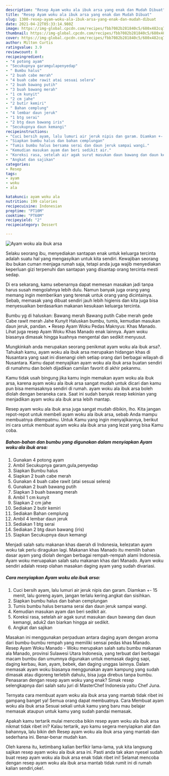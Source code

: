 ```yaml
---
description: "Resep Ayam woku ala ibuk arsa yang enak dan Mudah Dibuat"
title: "Resep Ayam woku ala ibuk arsa yang enak dan Mudah Dibuat"
slug: 1300-resep-ayam-woku-ala-ibuk-arsa-yang-enak-dan-mudah-dibuat
date: 2021-04-22T05:33:14.980Z
image: https://img-global.cpcdn.com/recipes/fbb7082b281840c5/680x482cq70/ayam-woku-ala-ibuk-arsa-foto-resep-utama.jpg
thumbnail: https://img-global.cpcdn.com/recipes/fbb7082b281840c5/680x482cq70/ayam-woku-ala-ibuk-arsa-foto-resep-utama.jpg
cover: https://img-global.cpcdn.com/recipes/fbb7082b281840c5/680x482cq70/ayam-woku-ala-ibuk-arsa-foto-resep-utama.jpg
author: Milton Curtis
ratingvalue: 3.9
reviewcount: 8
recipeingredient:
- "4 potong ayam"
- "Secukupnya garamgulapenyedap"
- " Bumbu halus"
- "2 buah cabe merah"
- "4 buah cabe rawit atai sesuai selera"
- "2 buah bawang putih"
- "3 buah bawang merah"
- "1 cm kunyit"
- "2 cm jahe"
- "2 butir kemiri"
- " Bahan cemplung"
- "4 lembar daun jeruk"
- "1 btg serai"
- "2 btg daun bawang iris"
- "Secukupnya daun kemangi"
recipeinstructions:
- "Cuci bersih ayam, lalu lumuri air jeruk nipis dan garam. Diamkan +- 15 menit, lalu goreng ayam, jangan terlalu kering.angkat dan sisihkan."
- "Siapkan bumbu halus dan bahan cemplungan"
- "Tumis bumbu halus bersama serai dan daun jeruk sampai wangi."
- "Kemudian masukan ayam dan beri sedikit air."
- "Koreksi rasa, setelah air agak surut masukan daun bawang dan daun kemangi, aduk2 dan biarkan hingga air sedikit."
- "Angkat dan sajikan"
categories:
- Resep
tags:
- ayam
- woku
- ala

katakunci: ayam woku ala 
nutrition: 199 calories
recipecuisine: Indonesian
preptime: "PT10M"
cooktime: "PT60M"
recipeyield: "2"
recipecategory: Dessert

---
```



![Ayam woku ala ibuk arsa](https://img-global.cpcdn.com/recipes/fbb7082b281840c5/680x482cq70/ayam-woku-ala-ibuk-arsa-foto-resep-utama.jpg)

Selaku seorang ibu, menyediakan santapan enak untuk keluarga tercinta adalah suatu hal yang mengasyikan untuk kita sendiri. Kewajiban seorang ibu bukan cuman menjaga rumah saja, tetapi anda juga wajib menyediakan keperluan gizi terpenuhi dan santapan yang disantap orang tercinta mesti sedap.

Di era  sekarang, kamu sebenarnya dapat memesan masakan jadi tanpa harus susah mengolahnya lebih dulu. Namun banyak juga orang yang memang ingin memberikan yang terenak untuk orang yang dicintainya. Sebab, memasak yang dibuat sendiri jauh lebih higienis dan kita juga bisa menyesuaikan berdasarkan makanan kesukaan keluarga tercinta. 

Bumbu yg di haluskan: Bawang merah Bawang putih Cabe merah gede Cabe rawit merah Jahe Kunyit Haluskan bumbu, tumis, kemudian masukan daun jeruk, pandan. • Resep Ayam Woku Pedas Maknyus: Khas Manado. Lihat juga resep Ayam Woku Khas Manado enak lainnya. Ayam woku biasanya dimasak hingga kuahnya mengental dan sedikit menyusut.

Mungkinkah anda merupakan seorang penikmat ayam woku ala ibuk arsa?. Tahukah kamu, ayam woku ala ibuk arsa merupakan hidangan khas di Nusantara yang saat ini disenangi oleh setiap orang dari berbagai wilayah di Nusantara. Kamu dapat menyajikan ayam woku ala ibuk arsa buatan sendiri di rumahmu dan boleh dijadikan camilan favorit di akhir pekanmu.

Kamu tidak usah bingung jika kamu ingin memakan ayam woku ala ibuk arsa, karena ayam woku ala ibuk arsa sangat mudah untuk dicari dan kamu pun bisa memasaknya sendiri di rumah. ayam woku ala ibuk arsa boleh diolah dengan beraneka cara. Saat ini sudah banyak resep kekinian yang menjadikan ayam woku ala ibuk arsa lebih mantap.

Resep ayam woku ala ibuk arsa juga sangat mudah dibikin, lho. Kita jangan repot-repot untuk membeli ayam woku ala ibuk arsa, sebab Anda mampu membuatnya ditempatmu. Untuk Kamu yang ingin menyajikannya, berikut ini cara untuk membuat ayam woku ala ibuk arsa yang lezat yang bisa Kamu coba.

<!--inarticleads1-->

##### Bahan-bahan dan bumbu yang digunakan dalam menyiapkan Ayam woku ala ibuk arsa:

1. Gunakan 4 potong ayam
1. Ambil Secukupnya garam,gula,penyedap
1. Siapkan  Bumbu halus
1. Siapkan 2 buah cabe merah
1. Gunakan 4 buah cabe rawit (atai sesuai selera)
1. Gunakan 2 buah bawang putih
1. Siapkan 3 buah bawang merah
1. Ambil 1 cm kunyit
1. Siapkan 2 cm jahe
1. Sediakan 2 butir kemiri
1. Sediakan  Bahan cemplung
1. Ambil 4 lembar daun jeruk
1. Sediakan 1 btg serai
1. Sediakan 2 btg daun bawang (iris)
1. Siapkan Secukupnya daun kemangi


Menjadi salah satu makanan khas daerah di Indonesia, kelezatan ayam woku tak perlu diragukan lagi. Makanan khas Manado itu memilih bahan dasar ayam yang diolah dengan berbagai rempah-rempah alami Indonesia. Ayam woku meruapakan salah satu makanan khas dari Manado. Ayam woku sendiri adalah resep olahan masakan daging ayam yang sudah divariasi. 

<!--inarticleads2-->

##### Cara menyiapkan Ayam woku ala ibuk arsa:

1. Cuci bersih ayam, lalu lumuri air jeruk nipis dan garam. Diamkan +- 15 menit, lalu goreng ayam, jangan terlalu kering.angkat dan sisihkan.
1. Siapkan bumbu halus dan bahan cemplungan
1. Tumis bumbu halus bersama serai dan daun jeruk sampai wangi.
1. Kemudian masukan ayam dan beri sedikit air.
1. Koreksi rasa, setelah air agak surut masukan daun bawang dan daun kemangi, aduk2 dan biarkan hingga air sedikit.
1. Angkat dan sajikan


Masakan ini menggunakan perpaduan antara daging ayam dengan aroma dari bumbu-bumbu rempah yang memiliki sensai pedas khas Manado. Resep Ayam Woku Manado - Woku merupakan salah satu bumbu makanan ala Manado, provinsi Sulawesi Utara Indonesia, yang terbuat dari berbagai macam bumbu dan umumnya digunakan untuk memasak daging sapi, daging kerbau, ikan, ayam, bebek, dan daging unggas lainnya. Dalam memasak ayam woku biasanya menggunakan ayam kampung yang sudah dimasak atau digoreng terlebih dahulu, bisa juga direbus tanpa bumbu. Penasaran dengan resep ayam woku yang enak? Simak resep selengkapnya dari salah satu juri di MasterChef Indonesia yaitu Chef Juna. 

Ternyata cara membuat ayam woku ala ibuk arsa yang mantab tidak ribet ini gampang banget ya! Semua orang dapat membuatnya. Cara Membuat ayam woku ala ibuk arsa Sesuai sekali untuk kamu yang baru mau belajar memasak ataupun untuk kamu yang sudah pandai memasak.

Apakah kamu tertarik mulai mencoba bikin resep ayam woku ala ibuk arsa nikmat tidak ribet ini? Kalau tertarik, ayo kamu segera menyiapkan alat dan bahannya, lalu bikin deh Resep ayam woku ala ibuk arsa yang mantab dan sederhana ini. Benar-benar mudah kan. 

Oleh karena itu, ketimbang kalian berfikir lama-lama, yuk kita langsung sajikan resep ayam woku ala ibuk arsa ini. Pasti anda tak akan nyesel sudah buat resep ayam woku ala ibuk arsa enak tidak ribet ini! Selamat mencoba dengan resep ayam woku ala ibuk arsa mantab tidak rumit ini di rumah kalian sendiri,oke!.

